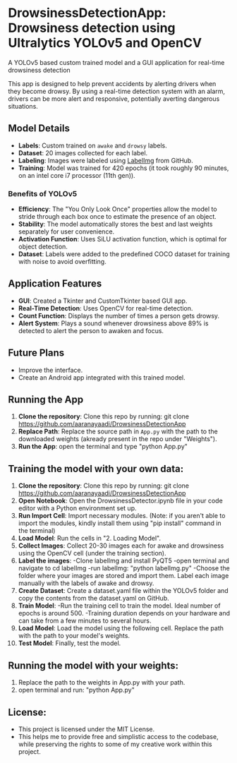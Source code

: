 # DrowsinessDetectionApp: Drowsiness detection using Ultralytics YOLOv5 and OpenCV
A YOLOv5 based custom trained model and a GUI application for real-time drowsiness detection

This app is designed to help prevent accidents by alerting drivers when they become drowsy. By using a real-time detection system with an alarm, drivers can be more alert and responsive, potentially averting dangerous situations.

## Model Details

- **Labels**: Custom trained on `awake` and `drowsy` labels.
- **Dataset**: 20 images collected for each label.
- **Labeling**: Images were labeled using [LabelImg]([https://github.com/HumanSignal/labelImg]) from GitHub.
- **Training**: Model was trained for 420 epochs (it took roughly 90 minutes, on an intel core i7 processor (11th gen)).

### Benefits of YOLOv5

- **Efficiency**: The "You Only Look Once" properties allow the model to stride through each box once to estimate the presence of an object.
- **Stability**: The model automatically stores the best and last weights separately for user convenience.
- **Activation Function**: Uses SiLU activation function, which is optimal for object detection.
- **Dataset**: Labels were added to the predefined COCO dataset for training with noise to avoid overfitting.

## Application Features

- **GUI**: Created a Tkinter and CustomTkinter based GUI app.
- **Real-Time Detection**: Uses OpenCV for real-time detection.
- **Count Function**: Displays the number of times a person gets drowsy.
- **Alert System**: Plays a sound whenever drowsiness above 89% is detected to alert the person to awaken and focus.

## Future Plans

- Improve the interface.
- Create an Android app integrated with this trained model.

## Running the App

1. **Clone the repository**: Clone this repo by running: git clone https://github.com/aaranayaadi/DrowsinessDetectionApp
2. **Replace Path**: Replace the source path in `App.py` with the path to the downloaded weights (akready present in the repo under "Weights").
3. **Run the App**: open the terminal and type "python App.py"

## Training the model with your own data:

1. **Clone the repository**: Clone this repo by running: git clone https://github.com/aaranayaadi/DrowsinessDetectionApp
2. **Open Notebook**: Open the DrowsinessDetector.ipynb file in your code editor with a Python environment set up.
3. **Run Import Cell**: Import necessary modules. (Note: if you aren't able to import the modules, kindly install them using "pip install" command in the terminal)
4. **Load Model**: Run the cells in "2. Loading Model".
5. **Collect Images**: Collect 20-30 images each for awake and drowsiness using the OpenCV cell (under the training section).
6. **Label the images**: 
   -Clone labelImg and install PyQT5
   -open terminal and navigate to cd labelImg
   -run labelImg: "python labelImg.py"
   -Choose the folder where your images are stored and import them. Label each image manually with the labels of awake and drowsy.
7. **Create Dataset**: Create a dataset.yaml file within the YOLOv5 folder and copy the contents from the dataset.yaml on GitHub.
8. **Train Model**:
   -Run the training cell to train the model. Ideal number of epochs is around 500.
   -Training duration depends on your hardware and can take from a few minutes to several hours.
9. **Load Model**: Load the model using the following cell. Replace the path with the path to your model's weights.
10. **Test Model**: Finally, test the model.

## Running the model with your weights:

1. Replace the path to the weights in App.py with your path.
2. open terminal and run: "python App.py"

## License:
 - This project is licensed under the MIT License.
 - This helps me to provide free and simplistic access to the codebase, while preserving the rights to some of my creative work within this project.
